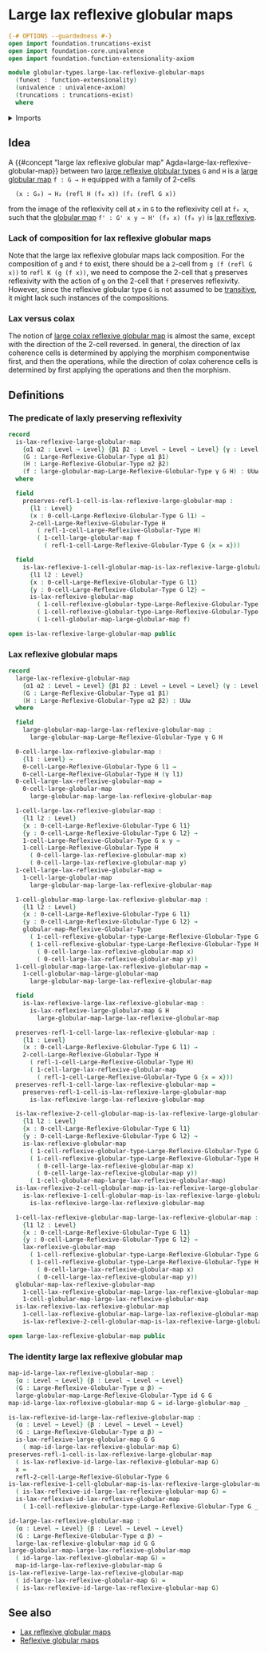 # Large lax reflexive globular maps

```agda
{-# OPTIONS --guardedness #-}
open import foundation.truncations-exist
open import foundation-core.univalence
open import foundation.function-extensionality-axiom

module globular-types.large-lax-reflexive-globular-maps
  (funext : function-extensionality)
  (univalence : univalence-axiom)
  (truncations : truncations-exist)
  where
```

<details><summary>Imports</summary>

```agda
open import foundation.function-types funext
open import foundation.universe-levels

open import globular-types.large-globular-maps funext
open import globular-types.large-reflexive-globular-types funext univalence truncations
open import globular-types.lax-reflexive-globular-maps funext univalence truncations
open import globular-types.reflexive-globular-types funext univalence truncations
```

</details>

## Idea

A
{{#concept "large lax reflexive globular map" Agda=large-lax-reflexive-globular-map}}
between two
[large reflexive globular types](globular-types.large-reflexive-globular-types.md)
`G` and `H` is a [large globular map](globular-types.large-globular-maps.md)
`f : G → H` equipped with a family of 2-cells

```text
  (x : G₀) → H₂ (refl H (f₀ x)) (f₁ (refl G x))
```

from the image of the reflexivity cell at `x` in `G` to the reflexivity cell at
`f₀ x`, such that the [globular map](globular-types.globular-maps.md)
`f' : G' x y → H' (f₀ x) (f₀ y)` is
[lax reflexive](globular-types.lax-reflexive-globular-maps.md).

### Lack of composition for lax reflexive globular maps

Note that the large lax reflexive globular maps lack composition. For the
composition of `g` and `f` to exist, there should be a `2`-cell from
`g (f (refl G x))` to `refl K (g (f x))`, we need to compose the 2-cell that `g`
preserves reflexivity with the action of `g` on the 2-cell that `f` preserves
reflexivity. However, since the reflexive globular type `G` is not assumed to be
[transitive](globular-types.transitive-globular-types.md), it might lack such
instances of the compositions.

### Lax versus colax

The notion of
[large colax reflexive globular map](globular-types.large-lax-reflexive-globular-maps.md)
is almost the same, except with the direction of the 2-cell reversed. In
general, the direction of lax coherence cells is determined by applying the
morphism componentwise first, and then the operations, while the direction of
colax coherence cells is determined by first applying the operations and then
the morphism.

## Definitions

### The predicate of laxly preserving reflexivity

```agda
record
  is-lax-reflexive-large-globular-map
    {α1 α2 : Level → Level} {β1 β2 : Level → Level → Level} {γ : Level → Level}
    (G : Large-Reflexive-Globular-Type α1 β1)
    (H : Large-Reflexive-Globular-Type α2 β2)
    (f : large-globular-map-Large-Reflexive-Globular-Type γ G H) : UUω
  where

  field
    preserves-refl-1-cell-is-lax-reflexive-large-globular-map :
      {l1 : Level}
      (x : 0-cell-Large-Reflexive-Globular-Type G l1) →
      2-cell-Large-Reflexive-Globular-Type H
        ( refl-1-cell-Large-Reflexive-Globular-Type H)
        ( 1-cell-large-globular-map f
          ( refl-1-cell-Large-Reflexive-Globular-Type G {x = x}))

  field
    is-lax-reflexive-1-cell-globular-map-is-lax-reflexive-large-globular-map :
      {l1 l2 : Level}
      {x : 0-cell-Large-Reflexive-Globular-Type G l1}
      {y : 0-cell-Large-Reflexive-Globular-Type G l2} →
      is-lax-reflexive-globular-map
        ( 1-cell-reflexive-globular-type-Large-Reflexive-Globular-Type G x y)
        ( 1-cell-reflexive-globular-type-Large-Reflexive-Globular-Type H _ _)
        ( 1-cell-globular-map-large-globular-map f)

open is-lax-reflexive-large-globular-map public
```

### Lax reflexive globular maps

```agda
record
  large-lax-reflexive-globular-map
    {α1 α2 : Level → Level} {β1 β2 : Level → Level → Level} (γ : Level → Level)
    (G : Large-Reflexive-Globular-Type α1 β1)
    (H : Large-Reflexive-Globular-Type α2 β2) : UUω
  where

  field
    large-globular-map-large-lax-reflexive-globular-map :
      large-globular-map-Large-Reflexive-Globular-Type γ G H

  0-cell-large-lax-reflexive-globular-map :
    {l1 : Level} →
    0-cell-Large-Reflexive-Globular-Type G l1 →
    0-cell-Large-Reflexive-Globular-Type H (γ l1)
  0-cell-large-lax-reflexive-globular-map =
    0-cell-large-globular-map
      large-globular-map-large-lax-reflexive-globular-map

  1-cell-large-lax-reflexive-globular-map :
    {l1 l2 : Level}
    {x : 0-cell-Large-Reflexive-Globular-Type G l1}
    {y : 0-cell-Large-Reflexive-Globular-Type G l2} →
    1-cell-Large-Reflexive-Globular-Type G x y →
    1-cell-Large-Reflexive-Globular-Type H
      ( 0-cell-large-lax-reflexive-globular-map x)
      ( 0-cell-large-lax-reflexive-globular-map y)
  1-cell-large-lax-reflexive-globular-map =
    1-cell-large-globular-map
      large-globular-map-large-lax-reflexive-globular-map

  1-cell-globular-map-large-lax-reflexive-globular-map :
    {l1 l2 : Level}
    {x : 0-cell-Large-Reflexive-Globular-Type G l1}
    {y : 0-cell-Large-Reflexive-Globular-Type G l2} →
    globular-map-Reflexive-Globular-Type
      ( 1-cell-reflexive-globular-type-Large-Reflexive-Globular-Type G x y)
      ( 1-cell-reflexive-globular-type-Large-Reflexive-Globular-Type H
        ( 0-cell-large-lax-reflexive-globular-map x)
        ( 0-cell-large-lax-reflexive-globular-map y))
  1-cell-globular-map-large-lax-reflexive-globular-map =
    1-cell-globular-map-large-globular-map
      large-globular-map-large-lax-reflexive-globular-map

  field
    is-lax-reflexive-large-lax-reflexive-globular-map :
      is-lax-reflexive-large-globular-map G H
        large-globular-map-large-lax-reflexive-globular-map

  preserves-refl-1-cell-large-lax-reflexive-globular-map :
    {l1 : Level}
    (x : 0-cell-Large-Reflexive-Globular-Type G l1) →
    2-cell-Large-Reflexive-Globular-Type H
      ( refl-1-cell-Large-Reflexive-Globular-Type H)
      ( 1-cell-large-lax-reflexive-globular-map
        ( refl-1-cell-Large-Reflexive-Globular-Type G {x = x}))
  preserves-refl-1-cell-large-lax-reflexive-globular-map =
    preserves-refl-1-cell-is-lax-reflexive-large-globular-map
      is-lax-reflexive-large-lax-reflexive-globular-map

  is-lax-reflexive-2-cell-globular-map-is-lax-reflexive-large-globular-map :
    {l1 l2 : Level}
    {x : 0-cell-Large-Reflexive-Globular-Type G l1}
    {y : 0-cell-Large-Reflexive-Globular-Type G l2} →
    is-lax-reflexive-globular-map
      ( 1-cell-reflexive-globular-type-Large-Reflexive-Globular-Type G x y)
      ( 1-cell-reflexive-globular-type-Large-Reflexive-Globular-Type H
        ( 0-cell-large-lax-reflexive-globular-map x)
        ( 0-cell-large-lax-reflexive-globular-map y))
      ( 1-cell-globular-map-large-lax-reflexive-globular-map)
  is-lax-reflexive-2-cell-globular-map-is-lax-reflexive-large-globular-map =
    is-lax-reflexive-1-cell-globular-map-is-lax-reflexive-large-globular-map
      is-lax-reflexive-large-lax-reflexive-globular-map

  1-cell-lax-reflexive-globular-map-large-lax-reflexive-globular-map :
    {l1 l2 : Level}
    {x : 0-cell-Large-Reflexive-Globular-Type G l1}
    {y : 0-cell-Large-Reflexive-Globular-Type G l2} →
    lax-reflexive-globular-map
      ( 1-cell-reflexive-globular-type-Large-Reflexive-Globular-Type G x y)
      ( 1-cell-reflexive-globular-type-Large-Reflexive-Globular-Type H
        ( 0-cell-large-lax-reflexive-globular-map x)
        ( 0-cell-large-lax-reflexive-globular-map y))
  globular-map-lax-reflexive-globular-map
    1-cell-lax-reflexive-globular-map-large-lax-reflexive-globular-map =
    1-cell-globular-map-large-lax-reflexive-globular-map
  is-lax-reflexive-lax-reflexive-globular-map
    1-cell-lax-reflexive-globular-map-large-lax-reflexive-globular-map =
    is-lax-reflexive-2-cell-globular-map-is-lax-reflexive-large-globular-map

open large-lax-reflexive-globular-map public
```

### The identity large lax reflexive globular map

```agda
map-id-large-lax-reflexive-globular-map :
  {α : Level → Level} {β : Level → Level → Level}
  (G : Large-Reflexive-Globular-Type α β) →
  large-globular-map-Large-Reflexive-Globular-Type id G G
map-id-large-lax-reflexive-globular-map G = id-large-globular-map _

is-lax-reflexive-id-large-lax-reflexive-globular-map :
  {α : Level → Level} {β : Level → Level → Level}
  (G : Large-Reflexive-Globular-Type α β) →
  is-lax-reflexive-large-globular-map G G
    ( map-id-large-lax-reflexive-globular-map G)
preserves-refl-1-cell-is-lax-reflexive-large-globular-map
  ( is-lax-reflexive-id-large-lax-reflexive-globular-map G)
  x =
  refl-2-cell-Large-Reflexive-Globular-Type G
is-lax-reflexive-1-cell-globular-map-is-lax-reflexive-large-globular-map
  ( is-lax-reflexive-id-large-lax-reflexive-globular-map G) =
  is-lax-reflexive-id-lax-reflexive-globular-map
    ( 1-cell-reflexive-globular-type-Large-Reflexive-Globular-Type G _ _)

id-large-lax-reflexive-globular-map :
  {α : Level → Level} {β : Level → Level → Level}
  (G : Large-Reflexive-Globular-Type α β) →
  large-lax-reflexive-globular-map id G G
large-globular-map-large-lax-reflexive-globular-map
  ( id-large-lax-reflexive-globular-map G) =
  map-id-large-lax-reflexive-globular-map G
is-lax-reflexive-large-lax-reflexive-globular-map
  ( id-large-lax-reflexive-globular-map G) =
  ( is-lax-reflexive-id-large-lax-reflexive-globular-map G)
```

## See also

- [Lax reflexive globular maps](globular-types.lax-reflexive-globular-maps.md)
- [Reflexive globular maps](globular-types.reflexive-globular-maps.md)

